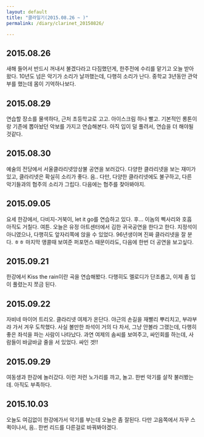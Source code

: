 ```yaml
---
layout: default
title: "클라일기(2015.08.26 ~ )"
permalink: /diary/clarinet_20150826/

---
```



## 2015.08.26
새해 들어서 반드시 꺼내서 불겠다라고 다짐했던게, 한주전에 수리를 맡기고 오늘 받아왔다.
10년도 넘은 악기가 소리가 날까했는데, 다행히 소리가 난다.
중학교 3년동안 관악부를 했는데 몸이 기억하나보다.



## 2015.08.29
연습할 장소를 물색하다, 근처 초등학교로 고고. 아이스크림 하나 빨고. 기본적인 롱톤이랑 기존에 뽑아놨던 악보를 가지고 연습해본다.
아직 입이 덜 풀려서, 연습을 더 해야될것같다.


## 2015.08.30
예술의 전당에서 서울클라리넷앙상불 공연을 보러갔다.
다양한 클라리넷을 보는 재미가 있고, 클라리넷은 확실히 소리가 좋다.
음.. 다만, 다양한 클라리넷에도 불구하고, 다른 악기들과의 협주의 소리가 그립다. 다음에는 협주를 찾아봐야지.



## 2015.09.05
요세 한강에서, 다비지-거북이, let it go를 연습하고 있다. 후... 이놈의 삑사리와 호흡 아직도 거칠다.
여튼. 오늘은 유정 아트센터에서 김한 귀국공연을 한다고 한다.
지정석이 아니였으나, 다행히도 앞자리쪽에 앉을 수 있었다. 96년생이며 진짜 클라리넷을 잘 분다.
ㅎㅎ 마지막 앵콜때 보여준 퍼포먼스 때문이라도, 다음에 한번 더 공연을 보고싶다.


## 2015.09.21
한강에서 Kiss the rain이란 곡을 연습해봤다.
다행히도 멜로디가 단조롭고, 이제 좀 입이 풀렸는지 쪼금 된다.



## 2015.09.22
자비네 마이어 트리오. 클라리넷 여제가 온단다.
야근의 손길을 재빨리 뿌리치고, 부랴부랴 가서 겨우 도착했다.
사실 볼만한 좌석이 거의 다 차서, 그냥 안볼라 그랬는데, 다행히 좋은 좌석을 파는 사람이 나타났다.
과연 여제의 솜씨를 보여주고, 싸인회를 하는데, 사람들이 바글바글 줄을 서 있었다.
싸인 겟!!



## 2015.09.29
여동생과 한강에 놀러갔다.
이런 저런 노가리를 까고, 놀고.
한번 악기를 살작 불러봤는데. 아직도 부족하다.


## 2015.10.03
오늘도 여김없이 한강에가서 악기를 부는데 오늘은 좀 잘된다.
다만 고음쪽에서 자꾸 스퀵이나서, 음.. 한번 리드를 다른걸로 바꿔봐야겠다.
